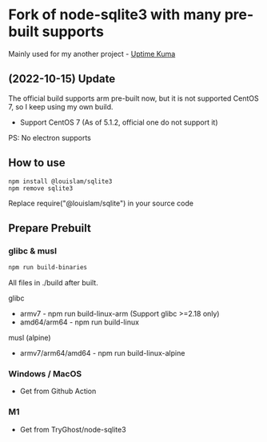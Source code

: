 # Fork of node-sqlite3 with many pre-built supports

Mainly used for my another project - [Uptime Kuma](https://github.com/louislam/uptime-kuma)

## (2022-10-15) Update

The official build supports arm pre-built now, but it is not supported CentOS 7, so I keep using my own build.

- Support CentOS 7 (As of 5.1.2, official one do not support it)


PS: No electron supports

## How to use

```
npm install @louislam/sqlite3
npm remove sqlite3
```

Replace require("@louislam/sqlite") in your source code

## Prepare Prebuilt

### glibc & musl

```bash
npm run build-binaries
```

All files in ./build after built.

glibc
- armv7 - npm run build-linux-arm (Support glibc >=2.18 only)
- amd64/arm64 - npm run build-linux

musl (alpine)
- armv7/arm64/amd64 - npm run build-linux-alpine

### Windows / MacOS
- Get from Github Action

### M1
- Get from TryGhost/node-sqlite3
